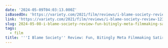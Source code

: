 ```yaml
---
date: '2024-05-09T04:03:13.000Z'
isBasedOn: 'https://variety.com/2021/film/reviews/i-blame-society-review-1234906894/'
link: 'https://variety.com/2021/film/reviews/i-blame-society-review-1234906894/'
slug: 2024-05-08-i-blame-society-review-fun-bitingly-meta-filmmaking-satire
tags:
  - film
title: '''I Blame Society'' Review: Fun, Bitingly Meta Filmmaking Satire'
---
```

 
